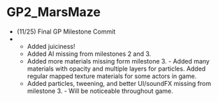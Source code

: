 # GP2_MarsMaze

-   (11/25)    Final GP Milestone Commit
-   
    -    Added juiciness!
    -    Added AI missing from milestones 2 and 3.
    -    Added more materials missing form milestone 3.
        - Added many materials with opacity and multiple layers for particles. Added regular mapped texture materials for some actors in game. 
    -    Added particles, tweening, and better UI/soundFX missing from milestone 3.
        - Will be noticeable throughout game.     
